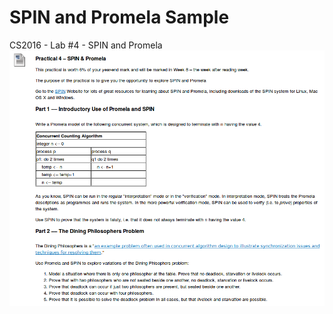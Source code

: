 # SPIN and Promela Sample
CS2016 - Lab #4 - SPIN and Promela
![](https://raw.githubusercontent.com/CSIGildea/SPIN_and_Promela_Sample/master/promela.png?token=AYSfNaTU3IecZWFu3GAwsxlZsq0JTdhwks5ayiNjwA%3D%3D "Lab Question"
)
